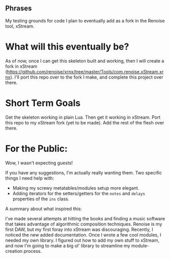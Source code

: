 ## Phrases
My testing grounds for code I plan to eventually add as a fork in the Renoise tool, xStream.


# What will this eventually be?
As of now, once I can get this skeleton built and working, then I will create a fork in xStream 
(https://github.com/renoise/xrnx/tree/master/Tools/com.renoise.xStream.xrnx). 
I'll port this repo over to the fork I make, and complete this project over there.


# Short Term Goals
Get the skeleton working in plain Lua.
Then get it working in xStream.
Port this repo to my xStream fork (yet to be made).
Add the rest of the flesh over there. 


# For the Public:
Wow, I wasn't expecting guests! 

If you have any suggestions, I'm actually really wanting them. Two specific things I need help with: 
 - Making my screwy metatables/modules setup more elegant.
 - Adding iterators for the setters/getters for the `notes` and `delays` properties of the `ins` class.

A summary about what inspired this: 

I've made several attempts at hitting the books and finding a music software that takes advantage of algorithmic composition techniques. Renoise is my first DAW, but my first foray into xStream was discouraging. Recently, I noticed the new added documentation. Once I wrote a few cool modules, I needed my own library. I figured out how to add my own stuff to xStream, and now I'm going to make a big ol' library to streamline my module-creation process.




